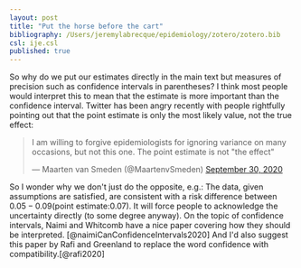 ```yaml
---
layout: post
title: "Put the horse before the cart"
bibliography: /Users/jeremylabrecque/epidemiology/zotero/zotero.bib
csl: ije.csl
published: true
---
```


So why do we put our estimates directly in the main text but measures of precision such as confidence intervals in parentheses? I think most people would interpret this to mean that the estimate is more important than the confidence interval. Twitter has been angry recently with people rightfully pointing out that the point estimate is only the most likely value, not the true effect: 

<blockquote class="twitter-tweet" data-conversation="none"><p lang="en" dir="ltr">I am willing to forgive epidemiologists for ignoring variance on many occasions, but not this one. The point estimate is not &quot;the effect&quot;</p>&mdash; Maarten van Smeden (@MaartenvSmeden) <a href="https://twitter.com/MaartenvSmeden/status/1311326102195974145?ref_src=twsrc%5Etfw">September 30, 2020</a></blockquote> <script async src="https://platform.twitter.com/widgets.js" charset="utf-8"></script>

So I wonder why we don't just do the opposite, e.g.: The data, given assumptions are satisfied, are consistent with a risk difference between $0.05-0.09 (\textrm{point estimate:} 0.07)$.  It will force people to acknowledge the uncertainty directly (to some degree anyway). On the topic of confidence intervals, Naimi and Whitcomb have a nice paper covering how they should be interpreted. [@naimiCanConfidenceIntervals2020] And I'd also suggest this paper by Rafi and Greenland to replace the word confidence with compatibility.[@rafi2020]


